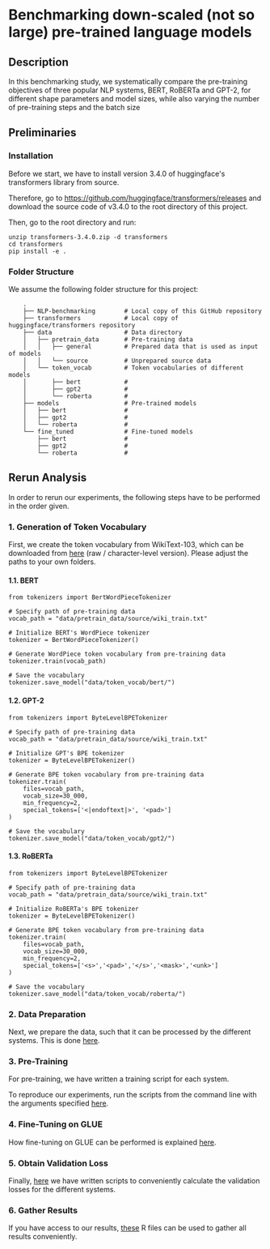 # Benchmarking down-scaled (not so large) pre-trained language models

## Description

In this benchmarking study, we systematically  compare  the  pre-training  objectives of three popular NLP systems, BERT, RoBERTa and GPT-2, for different shape parameters and model sizes,  while  also  varying  the  number  of  pre-training steps and the batch size

## Preliminaries

### Installation

Before we start, we have to install version 3.4.0 of huggingface's transformers library from source.

Therefore, go to https://github.com/huggingface/transformers/releases and download the source code of v3.4.0 to the root directory of this project.

Then, go to the root directory and run:

```
unzip transformers-3.4.0.zip -d transformers
cd transformers
pip install -e .
```

### Folder Structure

We assume the following folder structure for this project:
```
    .
    ├── NLP-benchmarking        # Local copy of this GitHub repository
    ├── transformers            # Local copy of huggingface/transformers repository
    ├── data                    # Data directory
    │   ├── pretrain_data       # Pre-training data
    │   │   ├── general         # Prepared data that is used as input of models
    │   │   └── source          # Unprepared source data 
    │   └── token_vocab         # Token vocabularies of different models
    │       ├── bert            #
    │       ├── gpt2            #
    │       └── roberta         #
    ├── models                  # Pre-trained models
    │   ├── bert                #
    │   ├── gpt2                # 
    │   └── roberta             # 
    └── fine_tuned              # Fine-tuned models
        ├── bert                # 
        ├── gpt2                # 
        └── roberta             # 
```

## Rerun Analysis

In order to rerun our experiments, the following steps have to be performed in the order given.

### 1. Generation of Token Vocabulary

First, we create the token vocabulary from WikiText-103, which can be downloaded from [here](https://www.salesforce.com/products/einstein/ai-research/the-wikitext-dependency-language-modeling-dataset/) (raw / character-level version). Please adjust the paths to your own folders.

#### 1.1. BERT
```
from tokenizers import BertWordPieceTokenizer

# Specify path of pre-training data
vocab_path = "data/pretrain_data/source/wiki_train.txt"

# Initialize BERT's WordPiece tokenizer 
tokenizer = BertWordPieceTokenizer()

# Generate WordPiece token vocabulary from pre-training data
tokenizer.train(vocab_path)

# Save the vocabulary
tokenizer.save_model("data/token_vocab/bert/")
```

#### 1.2. GPT-2
```
from tokenizers import ByteLevelBPETokenizer

# Specify path of pre-training data
vocab_path = "data/pretrain_data/source/wiki_train.txt"

# Initialize GPT's BPE tokenizer 
tokenizer = ByteLevelBPETokenizer()

# Generate BPE token vocabulary from pre-training data
tokenizer.train(
    files=vocab_path, 
    vocab_size=30_000, 
    min_frequency=2, 
    special_tokens=['<|endoftext|>', '<pad>']
)

# Save the vocabulary
tokenizer.save_model("data/token_vocab/gpt2/")

```

#### 1.3. RoBERTa
```
from tokenizers import ByteLevelBPETokenizer

# Specify path of pre-training data
vocab_path = "data/pretrain_data/source/wiki_train.txt"

# Initialize RoBERTa's BPE tokenizer 
tokenizer = ByteLevelBPETokenizer()

# Generate BPE token vocabulary from pre-training data
tokenizer.train(
    files=vocab_path, 
    vocab_size=30_000, 
    min_frequency=2, 
    special_tokens=['<s>','<pad>','</s>','<mask>','<unk>']
)

# Save the vocabulary
tokenizer.save_model("data/token_vocab/roberta/")
```

### 2. Data Preparation

Next, we prepare the data, such that it can be processed by the different systems. This is done [here](https://github.com/PMSchulze/NLP-benchmarking/tree/master/data_preparation).

### 3. Pre-Training

For pre-training, we have written a training script for each system. 

To reproduce our experiments, run the scripts from the command line with the arguments specified [here](https://github.com/PMSchulze/NLP-benchmarking/tree/master/pretraining).

### 4. Fine-Tuning on GLUE

How fine-tuning on GLUE can be performed is explained [here](https://github.com/PMSchulze/NLP-benchmarking/tree/master/glue).

### 5. Obtain Validation Loss

Finally, [here](https://github.com/PMSchulze/NLP-benchmarking/tree/master/evaluation) we have written scripts to conveniently calculate the validation losses for the different systems.

### 6. Gather Results

If you have access to our results, [these](https://github.com/PMSchulze/NLP-benchmarking/tree/master/results) R files can be used to gather all results conveniently. 
